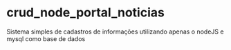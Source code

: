 # crud_node_portal_noticias
Sistema simples de cadastros de informações utilizando apenas o nodeJS e mysql como base de dados 
